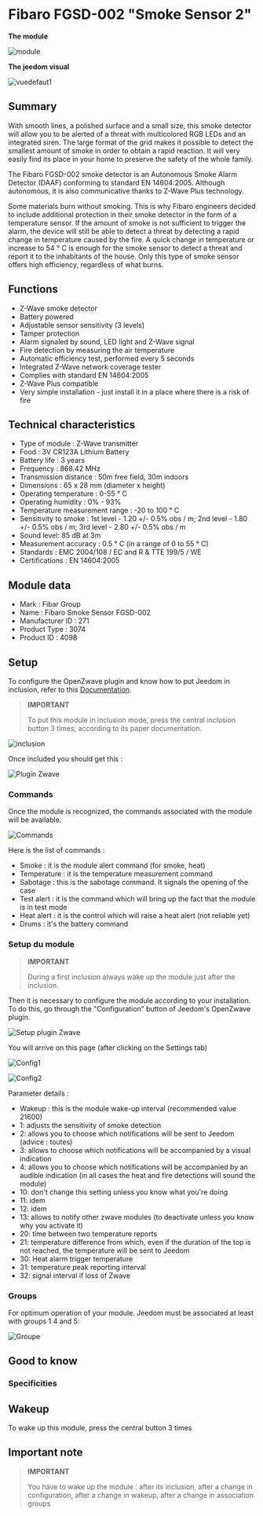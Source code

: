 # Fibaro FGSD-002 "Smoke Sensor 2"

**The module**

![module](images/fibaro.fgsd102/module.jpg)

**The jeedom visual**

![vuedefaut1](images/fibaro.fgsd102/vuedefaut1.jpg)

## Summary

With smooth lines, a polished surface and a small size, this smoke detector will allow you to be alerted of a threat with multicolored RGB LEDs and an integrated siren. The large format of the grid makes it possible to detect the smallest amount of smoke in order to obtain a rapid reaction. It will very easily find its place in your home to preserve the safety of the whole family.

The Fibaro FGSD-002 smoke detector is an Autonomous Smoke Alarm Detector (DAAF) conforming to standard EN 14604:2005. Although autonomous, it is also communicative thanks to Z-Wave Plus technology.

Some materials burn without smoking. This is why Fibaro engineers decided to include additional protection in their smoke detector in the form of a temperature sensor. If the amount of smoke is not sufficient to trigger the alarm, the device will still be able to detect a threat by detecting a rapid change in temperature caused by the fire. A quick change in temperature or increase to 54 ° C is enough for the smoke sensor to detect a threat and report it to the inhabitants of the house. Only this type of smoke sensor offers high efficiency, regardless of what burns.

## Functions

-   Z-Wave smoke detector
-   Battery powered
-   Adjustable sensor sensitivity (3 levels)
-   Tamper protection
-   Alarm signaled by sound, LED light and Z-Wave signal
-   Fire detection by measuring the air temperature
-   Automatic efficiency test, performed every 5 seconds
-   Integrated Z-Wave network coverage tester
-   Complies with standard EN 14604:2005
-   Z-Wave Plus compatible
-   Very simple installation - just install it in a place where there is a risk of fire

## Technical characteristics

-   Type of module : Z-Wave transmitter
-   Food : 3V CR123A Lithium Battery
-   Battery life : 3 years
-   Frequency : 868.42 MHz
-   Transmission distance : 50m free field, 30m indoors
-   Dimensions : 65 x 28 mm (diameter x height)
-   Operating temperature : 0-55 ° C
-   Operating humidity : 0% - 93%
-   Temperature measurement range : -20 to 100 ° C
-   Sensitivity to smoke : 1st level - 1.20 +/- 0.5% obs / m; 2nd level - 1.80 +/- 0.5% obs / m; 3rd level - 2.80 +/- 0.5% obs / m
-   Sound level: 85 dB at 3m
-   Measurement accuracy : 0.5 ° C (in a range of 0 to 55 ° C)
-   Standards : EMC 2004/108 / EC and R & TTE 199/5 / WE
-   Certifications : EN 14604:2005

## Module data

-   Mark : Fibar Group
-   Name : Fibaro Smoke Sensor FGSD-002
-   Manufacturer ID : 271
-   Product Type : 3074
-   Product ID : 4098

## Setup

To configure the OpenZwave plugin and know how to put Jeedom in inclusion, refer to this [Documentation](https://doc.jeedom.com/en_US/plugins/automation%20protocol/openzwave/).

> **IMPORTANT**
>
> To put this module in inclusion mode, press the central inclusion button 3 times, according to its paper documentation.

![inclusion](images/fibaro.fgsd102/inclusion.jpg)

Once included you should get this :

![Plugin Zwave](images/fibaro.fgsd102/information.jpg)

### Commands

Once the module is recognized, the commands associated with the module will be available.

![Commands](images/fibaro.fgsd102/commandes.jpg)

Here is the list of commands :

-   Smoke : it is the module alert command (for smoke, heat)
-   Temperature : it is the temperature measurement command
-   Sabotage : this is the sabotage command. It signals the opening of the case
-   Test alert : it is the command which will bring up the fact that the module is in test mode
-   Heat alert : it is the control which will raise a heat alert (not reliable yet)
-   Drums : it's the battery command

### Setup du module

> **IMPORTANT**
>
> During a first inclusion always wake up the module just after the inclusion.

Then it is necessary to configure the module according to your installation. To do this, go through the "Configuration" button of Jeedom's OpenZwave plugin.

![Setup plugin Zwave](images/plugin/bouton_configuration.jpg)

You will arrive on this page (after clicking on the Settings tab)

![Config1](images/fibaro.fgsd102/config1.jpg)

![Config2](images/fibaro.fgsd102/config2.jpg)

Parameter details :

-   Wakeup : this is the module wake-up interval (recommended value 21600)
-   1: adjusts the sensitivity of smoke detection
-   2: allows you to choose which notifications will be sent to Jeedom (advice : toutes)
-   3: allows to choose which notifications will be accompanied by a visual indication
-   4: allows you to choose which notifications will be accompanied by an audible indication (in all cases the heat and fire detections will sound the module)
-   10: don't change this setting unless you know what you're doing
-   11: idem
-   12: idem
-   13: allows to notify other zwave modules (to deactivate unless you know why you activate it)
-   20: time between two temperature reports
-   21: temperature difference from which, even if the duration of the top is not reached, the temperature will be sent to Jeedom
-   30: Heat alarm trigger temperature
-   31: temperature peak reporting interval
-   32: signal interval if loss of Zwave

### Groups

For optimum operation of your module. Jeedom must be associated at least with groups 1 4 and 5:

![Groupe](images/fibaro.fgsd102/groupe.jpg)

## Good to know

### Specificities

## Wakeup

To wake up this module, press the central button 3 times

## Important note

> **IMPORTANT**
>
> You have to wake up the module : after its inclusion, after a change in configuration, after a change in wakeup, after a change in association groups
